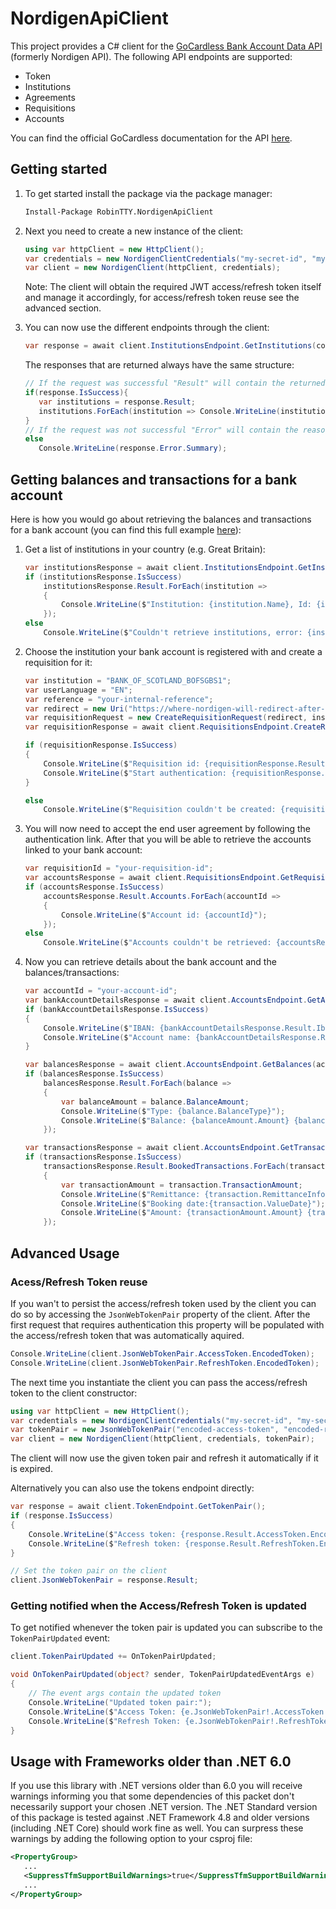 # NordigenApiClient

This project provides a C# client for
the [GoCardless Bank Account Data API](https://gocardless.com/bank-account-data/) (formerly Nordigen API). The following API endpoints are supported:

- Token
- Institutions
- Agreements
- Requisitions
- Accounts

You can find the official GoCardless documentation for the API [here](https://developer.gocardless.com/bank-account-data/endpoints).

## Getting started

1. To get started install the package via the package manager:

   ```ps
   Install-Package RobinTTY.NordigenApiClient
   ```

2. Next you need to create a new instance of the client:

   ```cs
   using var httpClient = new HttpClient();
   var credentials = new NordigenClientCredentials("my-secret-id", "my-secret-key");
   var client = new NordigenClient(httpClient, credentials);
   ```

   Note: The client will obtain the required JWT access/refresh token itself and manage it accordingly, for
   access/refresh token reuse see the advanced section.

3. You can now use the different endpoints through the client:

   ```cs
   var response = await client.InstitutionsEndpoint.GetInstitutions(country: "GB");
   ```

   The responses that are returned always have the same structure:

   ```cs
   // If the request was successful "Result" will contain the returned data (Error will be null)
   if(response.IsSuccess){
      var institutions = response.Result;
      institutions.ForEach(institution => Console.WriteLine(institution.Name));
   }
   // If the request was not successful "Error" will contain the reason it failed (Result will be null)
   else
      Console.WriteLine(response.Error.Summary);
   ```

## Getting balances and transactions for a bank account

Here is how you would go about retrieving the balances and transactions for a bank account (you can find this full
example [here](src/RobinTTY.NordigenApiClient.ExampleApplication)):

1. Get a list of institutions in your country (e.g. Great Britain):

    ```cs
    var institutionsResponse = await client.InstitutionsEndpoint.GetInstitutions(country: "GB");
    if (institutionsResponse.IsSuccess)
        institutionsResponse.Result.ForEach(institution =>
        {
            Console.WriteLine($"Institution: {institution.Name}, Id: {institution.Id}");
        });
    else
        Console.WriteLine($"Couldn't retrieve institutions, error: {institutionsResponse.Error.Summary}");
    ```

2. Choose the institution your bank account is registered with and create a requisition for it:

    ```cs
    var institution = "BANK_OF_SCOTLAND_BOFSGBS1";
    var userLanguage = "EN";
    var reference = "your-internal-reference";
    var redirect = new Uri("https://where-nordigen-will-redirect-after-authentication.com");
    var requisitionRequest = new CreateRequisitionRequest(redirect, institution, reference, userLanguage);
    var requisitionResponse = await client.RequisitionsEndpoint.CreateRequisition(requisitionRequest);

    if (requisitionResponse.IsSuccess)
    {
        Console.WriteLine($"Requisition id: {requisitionResponse.Result.Id}");
        Console.WriteLine($"Start authentication: {requisitionResponse.Result.AuthenticationLink}");
    }

    else
        Console.WriteLine($"Requisition couldn't be created: {requisitionResponse.Error.Summary}");
    ```

3. You will now need to accept the end user agreement by following the authentication link. After that you will be able
   to retrieve the accounts linked to your bank account:

    ```cs
    var requisitionId = "your-requisition-id";
    var accountsResponse = await client.RequisitionsEndpoint.GetRequisition(requisitionId);
    if (accountsResponse.IsSuccess)
        accountsResponse.Result.Accounts.ForEach(accountId =>
        {
            Console.WriteLine($"Account id: {accountId}");
        });
    else
        Console.WriteLine($"Accounts couldn't be retrieved: {accountsResponse.Error.Summary}");
    ```

4. Now you can retrieve details about the bank account and the balances/transactions:

    ```cs
    var accountId = "your-account-id";
    var bankAccountDetailsResponse = await client.AccountsEndpoint.GetAccountDetails(accountId);
    if (bankAccountDetailsResponse.IsSuccess)
    {
        Console.WriteLine($"IBAN: {bankAccountDetailsResponse.Result.Iban}");
        Console.WriteLine($"Account name: {bankAccountDetailsResponse.Result.Name}");
    }

    var balancesResponse = await client.AccountsEndpoint.GetBalances(accountId);
    if (balancesResponse.IsSuccess)
        balancesResponse.Result.ForEach(balance =>
        {
            var balanceAmount = balance.BalanceAmount;
            Console.WriteLine($"Type: {balance.BalanceType}");
            Console.WriteLine($"Balance: {balanceAmount.Amount} {balanceAmount.Currency}");
        });

    var transactionsResponse = await client.AccountsEndpoint.GetTransactions(accountId);
    if (transactionsResponse.IsSuccess)
        transactionsResponse.Result.BookedTransactions.ForEach(transaction =>
        {
            var transactionAmount = transaction.TransactionAmount;
            Console.WriteLine($"Remittance: {transaction.RemittanceInformationUnstructured}");
            Console.WriteLine($"Booking date:{transaction.ValueDate}");
            Console.WriteLine($"Amount: {transactionAmount.Amount} {transactionAmount.Currency}");
        });
    ```

## Advanced Usage

### Acess/Refresh Token reuse

If you wan't to persist the access/refresh token used by the client you can do so by accessing the `JsonWebTokenPair`
property of the client. After the first request that requires authentication this property will be populated with the
access/refresh token that was automatically aquired.

```cs
Console.WriteLine(client.JsonWebTokenPair.AccessToken.EncodedToken);
Console.WriteLine(client.JsonWebTokenPair.RefreshToken.EncodedToken);
```

The next time you instantiate the client you can pass the access/refresh token to the client constructor:

```cs
using var httpClient = new HttpClient();
var credentials = new NordigenClientCredentials("my-secret-id", "my-secret-key");
var tokenPair = new JsonWebTokenPair("encoded-access-token", "encoded-refresh-token");
var client = new NordigenClient(httpClient, credentials, tokenPair);
```

The client will now use the given token pair and refresh it automatically if it is expired.

Alternatively you can also use the tokens endpoint directly:

```cs
var response = await client.TokenEndpoint.GetTokenPair();
if (response.IsSuccess)
{
    Console.WriteLine($"Access token: {response.Result.AccessToken.EncodedToken}");
    Console.WriteLine($"Refresh token: {response.Result.RefreshToken.EncodedToken}");
}

// Set the token pair on the client
client.JsonWebTokenPair = response.Result;
```

### Getting notified when the Access/Refresh Token is updated

To get notified whenever the token pair is updated you can subscribe to the ```TokenPairUpdated``` event:

```cs
client.TokenPairUpdated += OnTokenPairUpdated;

void OnTokenPairUpdated(object? sender, TokenPairUpdatedEventArgs e)
{
    // The event args contain the updated token
    Console.WriteLine("Updated token pair:");
    Console.WriteLine($"Access Token: {e.JsonWebTokenPair!.AccessToken.EncodedToken}");
    Console.WriteLine($"Refresh Token: {e.JsonWebTokenPair!.RefreshToken.EncodedToken}");
}
```

## Usage with Frameworks older than .NET 6.0

If you use this library with .NET versions older than 6.0 you will receive warnings informing you that some dependencies
of this packet don't necessarily support your chosen .NET version. The .NET Standard version of this package is tested
against .NET Framework 4.8 and older versions (including .NET Core) should work fine as well. You can surpress these
warnings by adding the following option to your csproj file:

```xml
<PropertyGroup>
   ...
   <SuppressTfmSupportBuildWarnings>true</SuppressTfmSupportBuildWarnings>
   ...
</PropertyGroup>
```
